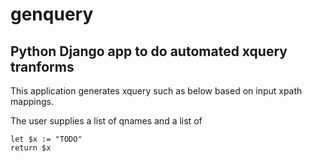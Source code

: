 # genquery

## Python Django app to do automated xquery tranforms

This application generates xquery such as below based on input xpath mappings.

The user supplies a list of qnames and a list of 

```xquery
let $x := "TODO"
return $x

```
